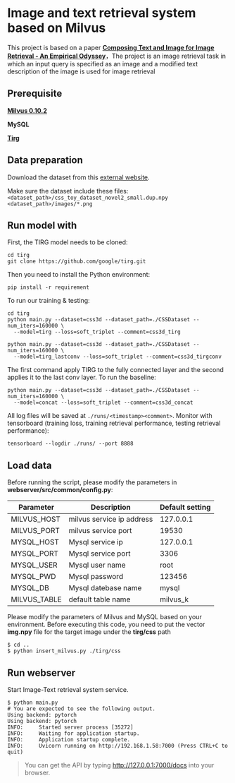 # Image and text retrieval system based on Milvus

This project is based on a paper **[Composing Text and Image for Image Retrieval - An Empirical Odyssey](https://arxiv.org/abs/1812.07119)**，The project is an image retrieval task in which an input query is specified as an image and a modified text description of the image is used for image retrieval

## Prerequisite

**[Milvus 0.10.2](https://milvus.io/docs/v0.10.2/milvus_docker-cpu.md)**

**MySQL**

**[Tirg](https://github.com/google/tirg)**

## Data preparation

Download the dataset from this [external website](https://drive.google.com/file/d/1wPqMw-HKmXUG2qTgYBiTNUnjz83hA2tY/view?usp=sharing).

Make sure the dataset include these files: `<dataset_path>/css_toy_dataset_novel2_small.dup.npy` `<dataset_path>/images/*.png`

## Run model with

First, the TIRG model needs to be cloned:

```
cd tirg
git clone https://github.com/google/tirg.git
```

Then you need to install the Python environment:

```
pip install -r requirement
```

To run our training & testing:

```
cd tirg
python main.py --dataset=css3d --dataset_path=./CSSDataset --num_iters=160000 \
  --model=tirg --loss=soft_triplet --comment=css3d_tirg

python main.py --dataset=css3d --dataset_path=./CSSDataset --num_iters=160000 \
  --model=tirg_lastconv --loss=soft_triplet --comment=css3d_tirgconv
```

The first command apply TIRG to the fully connected layer and the second applies it to the last conv layer. To run the baseline:

```
python main.py --dataset=css3d --dataset_path=./CSSDataset --num_iters=160000 \
  --model=concat --loss=soft_triplet --comment=css3d_concat
```

All log files will be saved at `./runs/<timestamp><comment>`. Monitor with tensorboard (training loss, training retrieval performance, testing retrieval performance):

```
tensorboard --logdir ./runs/ --port 8888
```

## Load data

Before running the script, please modify the parameters in **webserver/src/common/config.py**:

| Parameter    | Description               | Default setting |
| ------------ | ------------------------- | --------------- |
| MILVUS_HOST  | milvus service ip address | 127.0.0.1       |
| MILVUS_PORT  | milvus service port       | 19530           |
| MYSQL_HOST   | Mysql service ip          | 127.0.0.1       |
| MYSQL_PORT   | Mysql service port        | 3306            |
| MYSQL_USER   | Mysql user name           | root            |
| MYSQL_PWD    | Mysql password            | 123456          |
| MYSQL_DB     | Mysql datebase name       | mysql           |
| MILVUS_TABLE | default table name        | milvus_k        |

Please modify the parameters of Milvus and MySQL based on your environment.
Before executing this code, you need to put the vector **img.npy** file for the target image under the **tirg/css** path
```
$ cd ..
$ python insert_milvus.py ./tirg/css
```

## Run webserver

Start Image-Text retrieval system service.

```
$ python main.py
# You are expected to see the following output.
Using backend: pytorch
Using backend: pytorch
INFO:     Started server process [35272]
INFO:     Waiting for application startup.
INFO:     Application startup complete.
INFO:     Uvicorn running on http://192.168.1.58:7000 (Press CTRL+C to quit)
```

> You can get the API by typing http://127.0.0.1:7000/docs into your browser.
